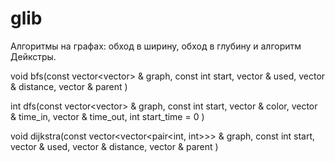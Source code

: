 ﻿# glib
Алгоритмы на графах: обход в ширину, обход в глубину и алгоритм Дейкстры.

void bfs(const vector<vector<int>> & graph, 
         const int                   start, 
               vector<bool>        & used, 
               vector<int>         & distance, 
               vector<int>         & parent
        )

int dfs(const vector<vector<int>> & graph,
        const int                   start,
              vector<int>         & color,
              vector<int>         & time_in,
              vector<int>         & time_out,
              int 	                start_time = 0 
       )	
	   
void dijkstra(const vector<vector<pair<int, int>>> & graph,
              const int                              start, 
		            vector<bool>                   & used, 
					vector<int>                    & distance, 
					vector<int>                    & parent
			 )


